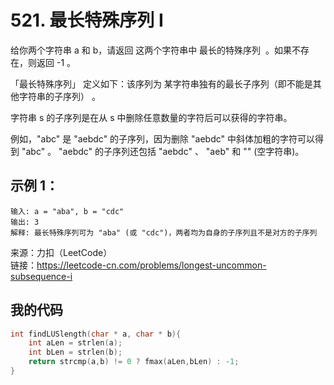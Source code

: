 # 521. 最长特殊序列 Ⅰ
给你两个字符串 a 和 b，请返回 这两个字符串中 最长的特殊序列  。如果不存在，则返回 -1 。

「最长特殊序列」 定义如下：该序列为 某字符串独有的最长子序列（即不能是其他字符串的子序列） 。

字符串 s 的子序列是在从 s 中删除任意数量的字符后可以获得的字符串。

例如，"abc" 是 "aebdc" 的子序列，因为删除 "aebdc" 中斜体加粗的字符可以得到 "abc" 。 "aebdc" 的子序列还包括 "aebdc" 、 "aeb" 和 "" (空字符串)。

## 示例 1：
```
输入: a = "aba", b = "cdc"
输出: 3
解释: 最长特殊序列可为 "aba" (或 "cdc")，两者均为自身的子序列且不是对方的子序列
```
来源：力扣（LeetCode）  
链接：https://leetcode-cn.com/problems/longest-uncommon-subsequence-i
## 我的代码
```C
int findLUSlength(char * a, char * b){
    int aLen = strlen(a);
    int bLen = strlen(b);
    return strcmp(a,b) != 0 ? fmax(aLen,bLen) : -1;
}
```
